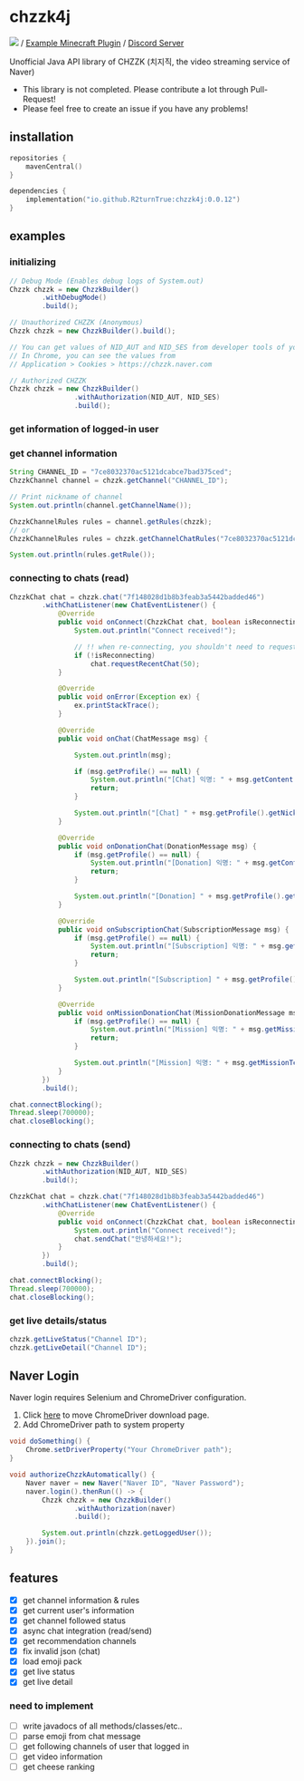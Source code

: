 # chzzk4j

![](https://img.shields.io/maven-central/v/io.github.R2turnTrue/chzzk4j) / 
[Example Minecraft Plugin](https://github.com/R2turnTrue/chzzk4j_demo) / 
[Discord Server](https://discord.gg/gtJ265XZWn)

Unofficial Java API library of CHZZK (치지직, the video streaming service of Naver)

* This library is not completed. Please contribute a lot through Pull-Request!
* Please feel free to create an issue if you have any problems!

## installation

```kotlin
repositories {
    mavenCentral()
}

dependencies {
    implementation("io.github.R2turnTrue:chzzk4j:0.0.12")
}
```

## examples
### initializing
```java
// Debug Mode (Enables debug logs of System.out)
Chzzk chzzk = new ChzzkBuilder()
        .withDebugMode()
        .build();

// Unauthorized CHZZK (Anonymous)
Chzzk chzzk = new ChzzkBuilder().build();

// You can get values of NID_AUT and NID_SES from developer tools of your browser.
// In Chrome, you can see the values from
// Application > Cookies > https://chzzk.naver.com

// Authorized CHZZK
Chzzk chzzk = new ChzzkBuilder()
                .withAuthorization(NID_AUT, NID_SES)
                .build();
```

### get information of logged-in user

### get channel information
```java
String CHANNEL_ID = "7ce8032370ac5121dcabce7bad375ced";
ChzzkChannel channel = chzzk.getChannel("CHANNEL_ID");

// Print nickname of channel
System.out.println(channel.getChannelName());

ChzzkChannelRules rules = channel.getRules(chzzk);
// or
ChzzkChannelRules rules = chzzk.getChannelChatRules("7ce8032370ac5121dcabce7bad375ced");

System.out.println(rules.getRule());
```

### connecting to chats (read)
```java
ChzzkChat chat = chzzk.chat("7f148028d1b8b3feab3a5442badded46")
        .withChatListener(new ChatEventListener() {
            @Override
            public void onConnect(ChzzkChat chat, boolean isReconnecting) {
                System.out.println("Connect received!");

                // !! when re-connecting, you shouldn't need to request recent chats!
                if (!isReconnecting)
                    chat.requestRecentChat(50);
            }

            @Override
            public void onError(Exception ex) {
                ex.printStackTrace();
            }

            @Override
            public void onChat(ChatMessage msg) {

                System.out.println(msg);

                if (msg.getProfile() == null) {
                    System.out.println("[Chat] 익명: " + msg.getContent());
                    return;
                }

                System.out.println("[Chat] " + msg.getProfile().getNickname() + ": " + msg.getContent());
            }

            @Override
            public void onDonationChat(DonationMessage msg) {
                if (msg.getProfile() == null) {
                    System.out.println("[Donation] 익명: " + msg.getContent() + ": " + msg.getContent() + " [" + msg.getPayAmount() + "원]");
                    return;
                }

                System.out.println("[Donation] " + msg.getProfile().getNickname() + ": " + msg.getContent() + " [" + msg.getPayAmount() + "원]");
            }

            @Override
            public void onSubscriptionChat(SubscriptionMessage msg) {
                if (msg.getProfile() == null) {
                    System.out.println("[Subscription] 익명: " + msg.getContent() + ": [" + msg.getSubscriptionMonth() + "개월 " + msg.getSubscriptionTierName() + "]");
                    return;
                }

                System.out.println("[Subscription] " + msg.getProfile().getNickname() + ": [" + msg.getSubscriptionMonth() + "개월 " + msg.getSubscriptionTierName() + "]");
            }

            @Override
            public void onMissionDonationChat(MissionDonationMessage msg) {
                if (msg.getProfile() == null) {
                    System.out.println("[Mission] 익명: " + msg.getMissionText() + ": [" + msg.getPayAmount() + "원]");
                    return;
                }

                System.out.println("[Mission] 익명: " + msg.getMissionText() + ": [" + msg.getPayAmount() + "원]");
            }
        })
        .build();

chat.connectBlocking();
Thread.sleep(700000);
chat.closeBlocking();
```

### connecting to chats (send)
```java
Chzzk chzzk = new ChzzkBuilder()
        .withAuthorization(NID_AUT, NID_SES)
        .build();

ChzzkChat chat = chzzk.chat("7f148028d1b8b3feab3a5442badded46")
        .withChatListener(new ChatEventListener() {
            @Override
            public void onConnect(ChzzkChat chat, boolean isReconnecting) {
                System.out.println("Connect received!");
                chat.sendChat("안녕하세요!");
            }
        })
        .build();

chat.connectBlocking();
Thread.sleep(700000);
chat.closeBlocking();
```

### get live details/status
```java
chzzk.getLiveStatus("Channel ID");
chzzk.getLiveDetail("Channel ID");
```

## Naver Login
Naver login requires Selenium and ChromeDriver configuration.

1. Click [here](https://googlechromelabs.github.io/chrome-for-testing/) to move ChromeDriver download page.
2. Add ChromeDriver path to system property
```java
void doSomething() {
    Chrome.setDriverProperty("Your ChromeDriver path");
}
```

```java
void authorizeChzzkAutomatically() {
    Naver naver = new Naver("Naver ID", "Naver Password");
    naver.login().thenRun(() -> {
        Chzzk chzzk = new ChzzkBuilder()
                .withAuthorization(naver)
                .build();

        System.out.println(chzzk.getLoggedUser());
    }).join();
}
```

## features

- [x] get channel information & rules
- [x] get current user's information
- [x] get channel followed status
- [x] async chat integration (read/send)
- [x] get recommendation channels
- [x] fix invalid json (chat)
- [x] load emoji pack
- [x] get live status
- [x] get live detail

### need to implement

- [ ] write javadocs of all methods/classes/etc..
- [ ] parse emoji from chat message
- [ ] get following channels of user that logged in
- [ ] get video information
- [ ] get cheese ranking